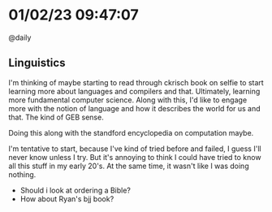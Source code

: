 # 01/02/23 09:47:07

@daily

## Linguistics

I'm thinking of maybe starting to read through ckrisch book on selfie to start learning more about languages and
compilers and that. Ultimately, learning more fundamental computer science. Along with this, I'd like to engage more
with the notion of language and how it describes the world for us and that. The kind of GEB sense.

Doing this along with the standford encyclopedia on computation maybe. 

I'm tentative to start, because I've kind of tried before and failed, I guess I'll never know unless I try. But it's
annoying to think I could have tried to know all this stuff in my early 20's. At the same time, it wasn't like I was
doing nothing.


* Should i look at ordering a Bible?
* How about Ryan's bjj book?
